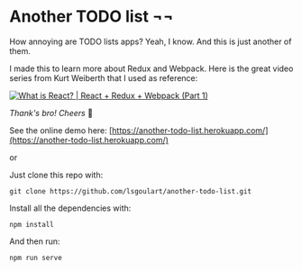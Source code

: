 # Another TODO list ¬¬

How annoying are TODO lists apps? Yeah, I know. And this is just another of them.

I made this to learn more about Redux and Webpack.
Here is the great video series from Kurt Weiberth that I used as reference:

[![What is React? | React + Redux + Webpack (Part 1)](http://img.youtube.com/vi/fZKaq623y38/0.jpg)](http://www.youtube.com/watch?v=fZKaq623y38&index=1&list=PLQDnxXqV213JJFtDaG0aE9vqvp6Wm7nBg)

_Thank's bro! Cheers_ :beers:


See the online demo here: [https://another-todo-list.herokuapp.com/](https://another-todo-list.herokuapp.com/)


or


Just clone this repo with:

`git clone https://github.com/lsgoulart/another-todo-list.git`


Install all the dependencies with:

`npm install`


And then run:

`npm run serve`
